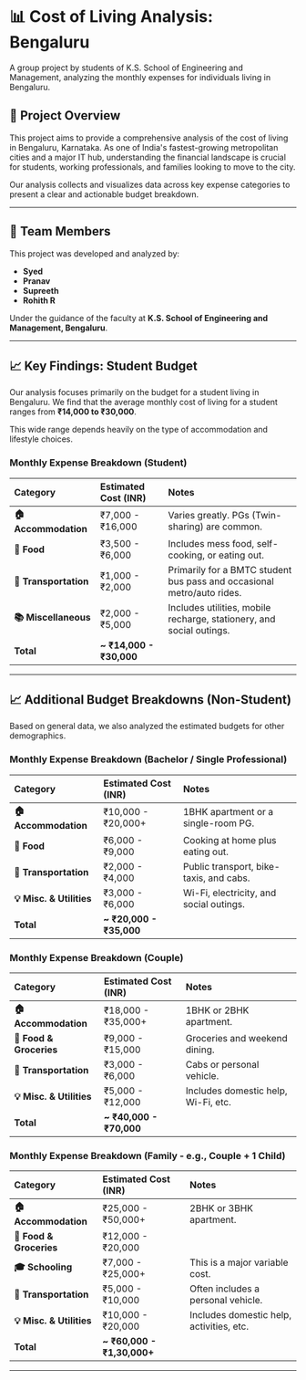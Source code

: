 # 📊 Cost of Living Analysis: Bengaluru

A group project by students of K.S. School of Engineering and Management, analyzing the monthly expenses for individuals living in Bengaluru.

## 📍 Project Overview

This project aims to provide a comprehensive analysis of the cost of living in Bengaluru, Karnataka. As one of India's fastest-growing metropolitan cities and a major IT hub, understanding the financial landscape is crucial for students, working professionals, and families looking to move to the city.

Our analysis collects and visualizes data across key expense categories to present a clear and actionable budget breakdown.

---

## 👥 Team Members

This project was developed and analyzed by:

* **Syed**
* **Pranav**
* **Supreeth**
* **Rohith R**

Under the guidance of the faculty at **K.S. School of Engineering and Management, Bengaluru**.

---

## 📈 Key Findings: Student Budget

Our analysis focuses primarily on the budget for a student living in Bengaluru. We find that the average monthly cost of living for a student ranges from **₹14,000 to ₹30,000**.

This wide range depends heavily on the type of accommodation and lifestyle choices.

### Monthly Expense Breakdown (Student)

| Category | Estimated Cost (INR) | Notes |
| :--- | :--- | :--- |
| **🏠 Accommodation** | ₹7,000 - ₹16,000 | Varies greatly. PGs (Twin-sharing) are common. |
| **🍲 Food** | ₹3,500 - ₹6,000 | Includes mess food, self-cooking, or eating out. |
| **🚌 Transportation** | ₹1,000 - ₹2,000 | Primarily for a BMTC student bus pass and occasional metro/auto rides. |
| **📚 Miscellaneous** | ₹2,000 - ₹5,000 | Includes utilities, mobile recharge, stationery, and social outings. |
| **Total** | **~ ₹14,000 - ₹30,000** | |

---

## 📈 Additional Budget Breakdowns (Non-Student)

Based on general data, we also analyzed the estimated budgets for other demographics.

### Monthly Expense Breakdown (Bachelor / Single Professional)

| Category | Estimated Cost (INR) | Notes |
| :--- | :--- | :--- |
| **🏠 Accommodation** | ₹10,000 - ₹20,000+ | 1BHK apartment or a single-room PG. |
| **🍲 Food** | ₹6,000 - ₹9,000 | Cooking at home plus eating out. |
| **🚌 Transportation** | ₹2,000 - ₹4,000 | Public transport, bike-taxis, and cabs. |
| **💡 Misc. & Utilities**| ₹3,000 - ₹6,000 | Wi-Fi, electricity, and social outings. |
| **Total** | **~ ₹20,000 - ₹35,000** | |

### Monthly Expense Breakdown (Couple)

| Category | Estimated Cost (INR) | Notes |
| :--- | :--- | :--- |
| **🏠 Accommodation** | ₹18,000 - ₹35,000+ | 1BHK or 2BHK apartment. |
| **🍲 Food & Groceries** | ₹9,000 - ₹15,000 | Groceries and weekend dining. |
| **🚌 Transportation** | ₹3,000 - ₹6,000 | Cabs or personal vehicle. |
| **💡 Misc. & Utilities**| ₹5,000 - ₹12,000 | Includes domestic help, Wi-Fi, etc. |
| **Total** | **~ ₹40,000 - ₹70,000** | |

### Monthly Expense Breakdown (Family - e.g., Couple + 1 Child)

| Category | Estimated Cost (INR) | Notes |
| :--- | :--- | :--- |
| **🏠 Accommodation** | ₹25,000 - ₹50,000+ | 2BHK or 3BHK apartment. |
| **🍲 Food & Groceries** | ₹12,000 - ₹20,000 | |
| **🎓 Schooling** | ₹7,000 - ₹25,000+ | This is a major variable cost. |
| **🚗 Transportation** | ₹5,000 - ₹10,000 | Often includes a personal vehicle. |
| **💡 Misc. & Utilities**| ₹10,000 - ₹20,000 | Includes domestic help, activities, etc. |
| **Total** | **~ ₹60,000 - ₹1,30,000+** | |

---
